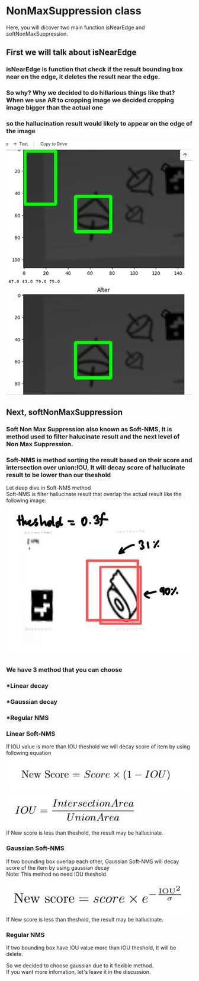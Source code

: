 # NonMaxSuppression class 
Here, you will dicover two main function isNearEdge and softNonMaxSuppression.
## First we will talk about isNearEdge
### isNearEdge is function that check if the result bounding box near on the edge, it deletes the result near the edge.
### So why? Why we decided to do hillarious things like that? When we use AR to cropping image we decided cropping image bigger than the actual one <br />
### so the hallucination result would likely to appear on the edge of the image
<img src="/explain_class/Readme_Assets/testing1.jpg">

## Next, softNonMaxSuppression
### Soft Non Max Suppression also known as Soft-NMS, It is method used to filter halucinate result and the next level of Non Max Suppression.
### Soft-NMS is method sorting the result based on their score and intersection over union:IOU, It will decay score of hallucinate result to be lower than our theshold

Let deep dive in Soft-NMS method <br />
Soft-NMS is filter hallucinate result that overlap the actual result like the following image:
<img src="/explain_class/Readme_Assets/demos_image_resize.jpg">

### We have 3 method that you can choose 
### *Linear decay
### *Gaussian decay
### *Regular NMS

### Linear Soft-NMS
If IOU value is more than IOU theshold we will decay score of item by using following equation
<img src="/explain_class/Readme_Assets/equ1.JPG">
<img src="/explain_class/Readme_Assets/equ2.JPG"> <br />
If New score is less than theshold, the result may be hallucinate.

### Gaussian Soft-NMS
If two bounding box overlap each other, Gaussian Soft-NMS will decay score of the item by using gaussian decay <br />
Note: This method no need IOU theshold. <br />
<img src="/explain_class/Readme_Assets/equ3.JPG"> <br />
If New score is less than theshold, the result may be hallucinate.


### Regular NMS
If two bounding box have IOU value more than IOU theshold, It will be delete. <br />

So we decided to choose gaussian due to it flexible method. <br />
If you want more infomation, let's leave it in the discussion.


